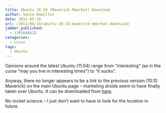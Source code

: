 ```yaml
---
title: Ubuntu 10.10 (Maverick Meerkat) Download
author: Sonia Hamilton
date: 2011-05-18
url: /2011/05/18/ubuntu-10-10-maverick-meerkat-download/
jabber_published:
  - 1305684623
categories:
  - Linux
tags:
  - Ubuntu
---
```

Opinions around the latest Ubuntu (11.04) range from &#8220;interesting&#8221; (as in the curse &#8220;may you live in interesting times&#8221;) to &#8220;it sucks&#8221;.

Anyway, there no longer appears to be a link to the previous version (10.10 Maverick) on the main Ubuntu page &#8211; marketing droids seem to have finally taken over Ubuntu. It can be downloaded from [here][1].

No rocket science &#8211; I just don&#8217;t want to have to look for the location in future.

 [1]: http://releases.ubuntu.com/maverick/
